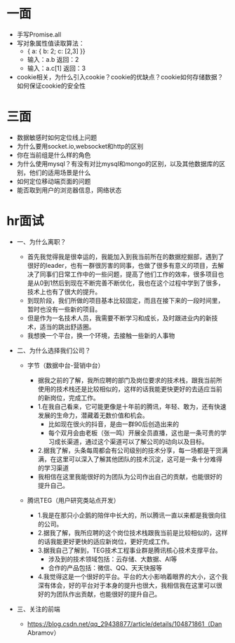 # 一面
- 手写Promise.all
- 写对象属性值读取算法：
  - { a: { b: 2; c: [2,3] }}
  - 输入：a.b 返回：2
  - 输入：a.c[1] 返回：3
- cookie相关，为什么引入cookie？cookie的优缺点？cookie如何存储数据？如何保证cookie的安全性
# 三面
- 数据敏感时如何定位线上问题
- 为什么要用socket.io,websocket和http的区别
- 你在当前组是什么样的角色
- 为什么使用mysql？有没有对比mysql和mongo的区别，以及其他数据库的区别，他们的适用场景是什么
- 如何定位移动端页面的问题
- 能否取到用户的浏览器信息，网络状态


# hr面试
- 一、为什么离职？
  - 首先我觉得我是很幸运的，我能加入到我当前所在的数据挖掘部，遇到了很好的leader，也有一群很厉害的同事，也做了很多有意义的项目，去解决了同事们日常工作中的一些问题，提高了他们工作的效率，很多项目也是从0到1然后到现在不断完善不断优化，我也在这个过程中学到了很多，技术上也有了很大的提升。
  - 到现阶段，我们所做的项目基本比较固定，而且在接下来的一段时间里，暂时也没有一些新的项目。
  - 但是作为一名技术人员，我需要不断学习和成长，及时跟进业内的新技术，适当的跳出舒适圈。
  - 我想换一个平台，换一个环境，去接触一些新的人事物
- 二、为什么选择我们公司？
  
  
  - 字节（数据中台-营销中台）
    - 据我之前的了解，我所应聘的部门及岗位要求的技术栈，跟我当前所使用的技术栈还是比较相似的，这样的话我能更快更好的去适应当前的新岗位，完成工作。
    - 1.在我自己看来，它可能更像是十年前的腾讯，年轻、敢为，还有快速发展的生命力，潜藏着无数价值和机会。
      - 比如现在很火的抖音，是由一群90后创造出来的
      - 每个双月会由老板（张一鸣）开展全员直播，这也是一条可贵的学习成长渠道，通过这个渠道可以了解公司的动向以及目标。
    - 2.据我了解，头条每周都会有公司级别的技术分享，每一场都是干货满满，在这里可以深入了解其他团队的技术沉淀，这可是一条十分难得的学习渠道
    - 我相信在这里我能很好的为团队为公司作出自己的贡献，也能很好的提升自己。
  
  - 腾讯TEG（用户研究类站点开发）
    - 1.我是在那只小企鹅的陪伴中长大的，所以腾讯一直以来都是我很向往的公司。
    - 2.据我了解，我所应聘的这个岗位技术栈跟我当前是比较相似的，这样的话我能更好更快的适应新岗位，更好完成工作。
    - 3.据我自己了解到，TEG技术工程事业群是腾讯核心技术支撑平台。
      - 涉及到的技术领域包括：云存储、大数据、AI等
      - 合作的产品包括：微信、QQ、天天快报等
    - 4.我觉得这是一个很好的平台。平台的大小影响着眼界的大小，这个我深有体会，好的平台对于本身的提升也很大，我相信我在这里可以很好的为团队作出贡献，也能很好的提升自己。
  

- 三、关注的前端
  - https://blog.csdn.net/qq_29438877/article/details/104871861（Dan Abramov）